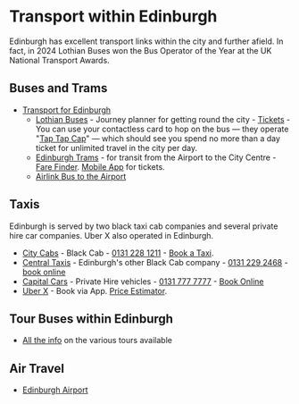 # Transport within Edinburgh
Edinburgh has excellent transport links within the city and further afield. In fact, in 2024 Lothian Buses won the Bus Operator of the Year at the UK National Transport Awards.

## Buses and Trams
* [Transport for Edinburgh](http://bit.ly/3XyeQz3)
  * [Lothian Buses](http://bit.ly/3QCc6hA) - Journey planner for getting round the city - [Tickets](http://bit.ly/3kdWkh4) - You can use your contactless card to hop on the bus — they operate "[Tap Tap Cap](https://www.lothianbuses.com/contactless/#taptapcap)" — which should see you spend no more than a day ticket for unlimited travel in the city per day.
  * [Edinburgh Trams](http://bit.ly/3ILpCh0) - for transit from the Airport to the City Centre - [Fare Finder](https://bit.ly/3Rvq9Xp). [Mobile App](https://bit.ly/3ROF0xn) for tickets.
  * [Airlink Bus to the Airport](https://www.lothianbuses.com/our-services/airport-buses/)


## Taxis
Edinburgh is served by two black taxi cab companies and several private hire car companies. Uber X also operated in Edinburgh. 

* [City Cabs](http://bit.ly/3CL0gfz) - Black Cab - [0131 228 1211](tel:+441312281211) - [Book a Taxi](https://bit.ly/3IVcplM).
* [Central Taxis](https://www.taxis-edinburgh.co.uk/) - Edinburgh's other Black Cab company - [0131 229 2468](tel:+441312292468) - [book online](https://www.taxis-edinburgh.co.uk/bookings/) 
* [Capital Cars](https://www.capitalcarsscotland.co.uk/) - Private Hire vehicles - [0131 777 7777](tel:+441317777777) - [Book Online](https://www.capitalcarsscotland.co.uk/online-booking/)
* [Uber X](https://www.uber.com/gb/en/ride/uberx/) - Book via App. [Price Estimator](http://bit.ly/3Zyu8W6).

## Tour Buses within Edinburgh
* [All the info](http://bit.ly/3H14lPg) on the various tours available

## Air Travel
* [Edinburgh Airport](https://www.edinburghairport.com/)